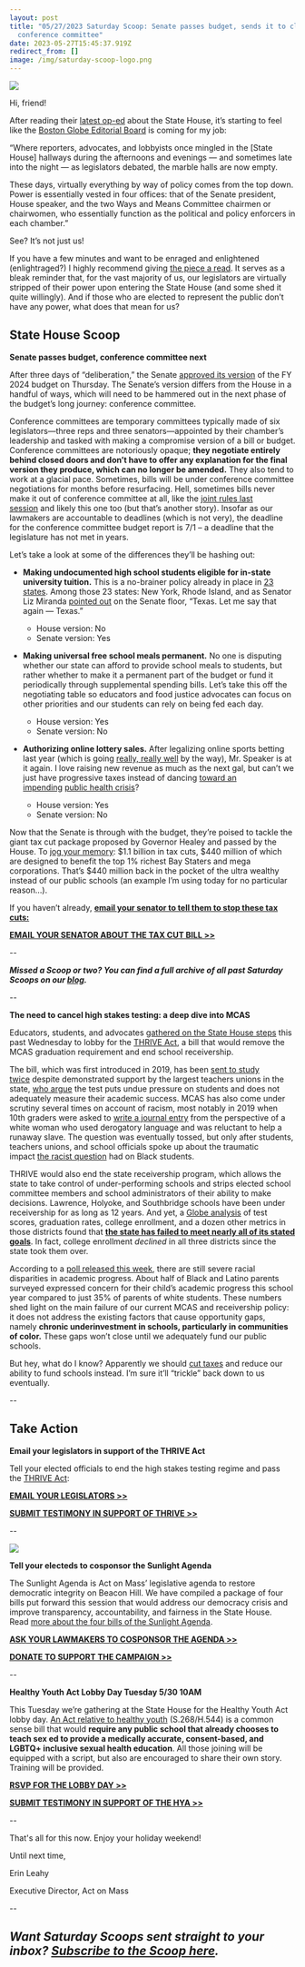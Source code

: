 ```yaml
---
layout: post
title: "05/27/2023 Saturday Scoop: Senate passes budget, sends it to closed-door
  conference committee"
date: 2023-05-27T15:45:37.919Z
redirect_from: []
image: /img/saturday-scoop-logo.png
---
```

![](https://nvlupin.blob.core.windows.net/images/van/EA/EA007/1/90151/images/Saturday%20Scoop.png)

Hi, friend!

After reading their [latest op-ed](https://www.bostonglobe.com/2023/05/22/opinion/beacon-hill-legislature-house-senate-rules/?utm_medium=&emci=a904dbbd-c8fc-ed11-907c-00224832eb73&emdi=ea000000-0000-0000-0000-000000000001&ceid={{ContactsEmailID}}) about the State House, it’s starting to feel like the [Boston Globe Editorial Board](https://www.bostonglobe.com/2023/05/22/opinion/beacon-hill-legislature-house-senate-rules/?utm_medium=&emci=a904dbbd-c8fc-ed11-907c-00224832eb73&emdi=ea000000-0000-0000-0000-000000000001&ceid={{ContactsEmailID}}) is coming for my job:

“Where reporters, advocates, and lobbyists once mingled in the \[State House] hallways during the afternoons and evenings — and sometimes late into the night — as legislators debated, the marble halls are now empty.

These days, virtually everything by way of policy comes from the top down. Power is essentially vested in four offices: that of the Senate president, House speaker, and the two Ways and Means Committee chairmen or chairwomen, who essentially function as the political and policy enforcers in each chamber.”

See? It’s not just us!

If you have a few minutes and want to be enraged and enlightened (enlightraged?) I highly recommend giving [the piece a read](https://www.bostonglobe.com/2023/05/22/opinion/beacon-hill-legislature-house-senate-rules/?utm_medium=&emci=a904dbbd-c8fc-ed11-907c-00224832eb73&emdi=ea000000-0000-0000-0000-000000000001&ceid={{ContactsEmailID}}). It serves as a bleak reminder that, for the vast majority of us, our legislators are virtually stripped of their power upon entering the State House (and some shed it quite willingly). And if those who are elected to represent the public don’t have any power, what does that mean for us?

## **State House Scoop**

**Senate passes budget, conference committee next**

After three days of “deliberation,” the Senate [approved its version](https://www.bostonglobe.com/2023/05/25/metro/passing-senate-budget-with-key-differences-house-it-sets-up-summertime-fight/?utm_medium=&emci=a904dbbd-c8fc-ed11-907c-00224832eb73&emdi=ea000000-0000-0000-0000-000000000001&ceid={{ContactsEmailID}}) of the FY 2024 budget on Thursday. The Senate’s version differs from the House in a handful of ways, which will need to be hammered out in the next phase of the budget’s long journey: conference committee.

Conference committees are temporary committees typically made of six legislators—three reps and three senators—appointed by their chamber’s leadership and tasked with making a compromise version of a bill or budget. Conference committees are notoriously opaque; **they negotiate entirely behind closed doors and don’t have to offer any explanation for the final version they produce, which can no longer be amended.** They also tend to work at a glacial pace. Sometimes, bills will be under conference committee negotiations for months before resurfacing. Hell, sometimes bills never make it out of conference committee at all, like the [joint rules last session](https://www.wwlp.com/news/state-politics/transparency-measures-disappear-in-conference-darkness/?utm_medium=&emci=a904dbbd-c8fc-ed11-907c-00224832eb73&emdi=ea000000-0000-0000-0000-000000000001&ceid={{ContactsEmailID}}) and likely this one too (but that’s another story). Insofar as our lawmakers are accountable to deadlines (which is not very), the deadline for the conference committee budget report is 7/1 – a deadline that the legislature has not met in years.

Let’s take a look at some of the differences they’ll be hashing out:

* **Making undocumented high school students eligible for in-state university tuition.** This is a no-brainer policy already in place in [23 states](https://www.wwlp.com/news/state-politics/senate-vote-shows-positions-shifting-on-immigrant-tuition/?utm_medium=&emci=a904dbbd-c8fc-ed11-907c-00224832eb73&emdi=ea000000-0000-0000-0000-000000000001&ceid={{ContactsEmailID}}). Among those 23 states: New York, Rhode Island, and as Senator Liz Miranda [pointed out](https://www.wwlp.com/news/state-politics/senate-vote-shows-positions-shifting-on-immigrant-tuition/?utm_medium=&emci=a904dbbd-c8fc-ed11-907c-00224832eb73&emdi=ea000000-0000-0000-0000-000000000001&ceid={{ContactsEmailID}}) on the Senate floor, “Texas. Let me say that again — Texas.”

  * House version: No
  * Senate version: Yes
* **Making universal free school meals permanent.** No one is disputing whether our state can afford to provide school meals to students, but rather whether to make it a permanent part of the budget or fund it periodically through supplemental spending bills. Let’s take this off the negotiating table so educators and food justice advocates can focus on other priorities and our students can rely on being fed each day.

  * House version: Yes
  * Senate version: No
* **Authorizing online lottery sales.** After legalizing online sports betting last year (which is going [really, really well](https://www.nbcboston.com/news/local/attorney-general-sounds-alarm-on-mass-sports-betting-ads/2991531/?utm_medium=&emci=a904dbbd-c8fc-ed11-907c-00224832eb73&emdi=ea000000-0000-0000-0000-000000000001&ceid={{ContactsEmailID}}) by the way), Mr. Speaker is at it again. I love raising new revenue as much as the next gal, but can’t we just have progressive taxes instead of dancing [toward an impending](https://www.nytimes.com/2023/05/13/sports/online-sports-gambling-regulations.html?smid=nytcore-ios-share&referringSource=articleShare&utm_medium=&emci=a904dbbd-c8fc-ed11-907c-00224832eb73&emdi=ea000000-0000-0000-0000-000000000001&ceid={{ContactsEmailID}}) [public health crisis](https://whdh.com/news/ag-online-lotto-guardrails-necessary-to-avoid-public-health-crisis/?utm_medium=&emci=a904dbbd-c8fc-ed11-907c-00224832eb73&emdi=ea000000-0000-0000-0000-000000000001&ceid={{ContactsEmailID}})?

  * House version: Yes
  * Senate version: No

Now that the Senate is through with the budget, they’re poised to tackle the giant tax cut package proposed by Governor Healey and passed by the House. To [jog your memory](https://actonmass.org/post/2023/04/22/04-15-2023-saturday-scoop-dem-supermajority-votes-150-3-to-cut-taxes-for-wealthy?utm_medium=&emci=a904dbbd-c8fc-ed11-907c-00224832eb73&emdi=ea000000-0000-0000-0000-000000000001&ceid={{ContactsEmailID}}): $1.1 billion in tax cuts, $440 million of which are designed to benefit the top 1% richest Bay Staters and mega corporations. That’s $440 million back in the pocket of the ultra wealthy instead of our public schools (an example I’m using today for no particular reason…). 

If you haven’t already, **[email your senator to tell them to stop these tax cuts:](https://actionnetwork.org/letters/call-on-your-senator-to-protect-the-fair-share-amendment?utm_medium=&emci=a904dbbd-c8fc-ed11-907c-00224832eb73&emdi=ea000000-0000-0000-0000-000000000001&ceid={{ContactsEmailID}})**

**[EMAIL YOUR SENATOR ABOUT THE TAX CUT BILL >>](https://actionnetwork.org/letters/call-on-your-senator-to-protect-the-fair-share-amendment?utm_medium=&emci=a904dbbd-c8fc-ed11-907c-00224832eb73&emdi=ea000000-0000-0000-0000-000000000001&ceid={{ContactsEmailID}})**

\--

***Missed a Scoop or two? You can find a full archive of all past Saturday Scoops on our [blog](https://actonmass.org/blog?utm_medium=&emci=47458325-afbf-ed11-a8e0-00224832e811&emdi=ea000000-0000-0000-0000-000000000001&ceid={{ContactsEmailID}}).***

*\--*

**The need to cancel high stakes testing: a deep dive into MCAS**

Educators, students, and advocates [gathered on the State House steps](https://www.wcvb.com/article/massachusetts-thrive-act-mcas-testing-graduation-requirement-school-receivership/43992942?utm_medium=&emci=a904dbbd-c8fc-ed11-907c-00224832eb73&emdi=ea000000-0000-0000-0000-000000000001&ceid={{ContactsEmailID}}) this past Wednesday to lobby for the [THRIVE Act](https://actonmass.org/bills/moratorium-on-high-stakes-testing/?utm_medium=&emci=a904dbbd-c8fc-ed11-907c-00224832eb73&emdi=ea000000-0000-0000-0000-000000000001&ceid={{ContactsEmailID}}), a bill that would remove the MCAS graduation requirement and end school receivership. 

The bill, which was first introduced in 2019, has been [sent to study twice](https://actonmass.org/bills/moratorium-on-high-stakes-testing/?utm_medium=&emci=a904dbbd-c8fc-ed11-907c-00224832eb73&emdi=ea000000-0000-0000-0000-000000000001&ceid={{ContactsEmailID}}) despite demonstrated support by the largest teachers unions in the state, [who argue](https://www.masslive.com/news/2023/04/mass-teachers-union-rallies-in-support-of-legislation-to-improve-public-education.html?utm_medium=&emci=a904dbbd-c8fc-ed11-907c-00224832eb73&emdi=ea000000-0000-0000-0000-000000000001&ceid={{ContactsEmailID}}) the test puts undue pressure on students and does not adequately measure their academic success. MCAS has also come under scrutiny several times on account of racism, most notably in 2019 when 10th graders were asked to [write a journal entry](https://www.bostonglobe.com/metro/2019/04/05/mass-education-officials-release-controversial-mcas-literature-passage-and-writing-prompt/ijgXihLP38d4MibaDED4vJ/story.html?p1=Article_Inline_Text_Link&utm_medium=&emci=a904dbbd-c8fc-ed11-907c-00224832eb73&emdi=ea000000-0000-0000-0000-000000000001&ceid={{ContactsEmailID}}) from the perspective of a white woman who used derogatory language and was reluctant to help a runaway slave. The question was eventually tossed, but only after students, teachers unions, and school officials spoke up about the traumatic impact [the racist question](https://www.bostonglobe.com/metro/2019/04/03/state-tosses-out-mcas-question-about-underground-railroad-after-students-teachers-protest/kGnKWDhbHR627VSPSZ1XII/story.html?p1=Article_Inline_Text_Link&utm_medium=&emci=a904dbbd-c8fc-ed11-907c-00224832eb73&emdi=ea000000-0000-0000-0000-000000000001&ceid={{ContactsEmailID}}) had on Black students. 

THRIVE would also end the state receivership program, which allows the state to take control of under-performing schools and strips elected school committee members and school administrators of their ability to make decisions. Lawrence, Holyoke, and Southbridge schools have been under receivership for as long as 12 years. And yet, a [Globe analysis](https://www.bostonglobe.com/2022/05/15/metro/school-takeovers-by-state-havent-worked-globe-analysis-shows/?p1=Article_Inline_Text_Link&utm_medium=&emci=a904dbbd-c8fc-ed11-907c-00224832eb73&emdi=ea000000-0000-0000-0000-000000000001&ceid={{ContactsEmailID}}) of test scores, graduation rates, college enrollment, and a dozen other metrics in those districts found that **[the state has failed to meet nearly all of its stated goals](https://www.bostonglobe.com/2022/05/15/metro/school-takeovers-by-state-havent-worked-globe-analysis-shows/?p1=Article_Inline_Text_Link&utm_medium=&emci=a904dbbd-c8fc-ed11-907c-00224832eb73&emdi=ea000000-0000-0000-0000-000000000001&ceid={{ContactsEmailID}})**. In fact, college enrollment *declined* in all three districts since the state took them over. 

According to a [poll released this week](https://www.massincpolling.com/the-topline/statewide-parent-poll-highlights-ongoing-concerns-for-students-social-emotional-and-academic-development-and-mental-health?utm_medium=&emci=a904dbbd-c8fc-ed11-907c-00224832eb73&emdi=ea000000-0000-0000-0000-000000000001&ceid={{ContactsEmailID}}), there are still severe racial disparities in academic progress. About half of Black and Latino parents surveyed expressed concern for their child’s academic progress this school year compared to just 35% of parents of white students. These numbers shed light on the main failure of our current MCAS and receivership policy: it does not address the existing factors that cause opportunity gaps, namely **chronic underinvestment in schools, particularly in communities of color.** These gaps won’t close until we adequately fund our public schools.

But hey, what do I know? Apparently we should [cut taxes](https://apnews.com/article/massachusetts-tax-cuts-healey-house-speaker-c4366bd1ff96ec2e866b7ceea6e18bb3?utm_medium=&emci=a904dbbd-c8fc-ed11-907c-00224832eb73&emdi=ea000000-0000-0000-0000-000000000001&ceid={{ContactsEmailID}}) and reduce our ability to fund schools instead. I’m sure it’ll “trickle” back down to us eventually.

*\--*

## **Take Action**

**Email your legislators in support of the THRIVE Act**

Tell your elected officials to end the high stakes testing regime and pass the [THRIVE Act](https://drive.google.com/file/d/1qtqj-ABDLKC9eaFFmvhSYvtc0uCHvy_K/view?usp=drive_link&utm_medium=&emci=a904dbbd-c8fc-ed11-907c-00224832eb73&emdi=ea000000-0000-0000-0000-000000000001&ceid={{ContactsEmailID}}):

**[EMAIL YOUR LEGISLATORS >>](https://actionnetwork.org/letters/urge-your-legislators-to-support-mtas-2023-2024-legislative-agenda?utm_medium=&emci=a904dbbd-c8fc-ed11-907c-00224832eb73&emdi=ea000000-0000-0000-0000-000000000001&ceid={{ContactsEmailID}})**

**[SUBMIT TESTIMONY IN SUPPORT OF THRIVE >>](https://www.mapletestimony.org/bills/193/H495?utm_medium=&emci=a904dbbd-c8fc-ed11-907c-00224832eb73&emdi=ea000000-0000-0000-0000-000000000001&ceid={{ContactsEmailID}})**

*\--*



![](/img/sunlight-agenda-final-1-.png)

**Tell your electeds to cosponsor the Sunlight Agenda**

The Sunlight Agenda is Act on Mass’ legislative agenda to restore democratic integrity on Beacon Hill. We have compiled a package of four bills put forward this session that would address our democracy crisis and improve transparency, accountability, and fairness in the State House. Read [more about the four bills of the Sunlight Agenda](https://docs.google.com/document/d/1t2Q29akf6OwqkpquEFVXj31DVzoOypb_Was8TFT__5o/edit?utm_medium=&emci=a904dbbd-c8fc-ed11-907c-00224832eb73&emdi=ea000000-0000-0000-0000-000000000001&ceid={{ContactsEmailID}}#).

**[ASK YOUR LAWMAKERS TO COSPONSOR THE AGENDA >>](https://secure.everyaction.com/F_UoOFh69EeHYBOQfO4uew2?utm_medium=&emci=a904dbbd-c8fc-ed11-907c-00224832eb73&emdi=ea000000-0000-0000-0000-000000000001&ceid={{ContactsEmailID}})**

**[DONATE TO SUPPORT THE CAMPAIGN >>](https://secure.actblue.com/donate/aom2023-sunlight?refcode=5-27-scoop&utm_medium=)**

\--

**Healthy Youth Act Lobby Day Tuesday 5/30 10AM**

This Tuesday we’re gathering at the State House for the Healthy Youth Act lobby day. [An Act relative to healthy youth](https://www.healthyyouthact.org/the-bill.html?utm_medium=&emci=a904dbbd-c8fc-ed11-907c-00224832eb73&emdi=ea000000-0000-0000-0000-000000000001&ceid={{ContactsEmailID}}) (S.268/H.544) is a common sense bill that would **require any public school that already chooses to teach sex ed to provide a medically accurate, consent-based, and LGBTQ+ inclusive sexual health education**. All those joining will be equipped with a script, but also are encouraged to share their own story. Training will be provided.

**[RSVP FOR THE LOBBY DAY >>](https://www.weareplannedparenthoodaction.org/a/healthy-youth-act-lobby-day-2023?utm_medium=&emci=a904dbbd-c8fc-ed11-907c-00224832eb73&emdi=ea000000-0000-0000-0000-000000000001&ceid={{ContactsEmailID}})**

**[SUBMIT TESTIMONY IN SUPPORT OF THE HYA >>](https://www.mapletestimony.org/bills/193/S268?utm_medium=&emci=a904dbbd-c8fc-ed11-907c-00224832eb73&emdi=ea000000-0000-0000-0000-000000000001&ceid={{ContactsEmailID}})**

\--

That's all for this now. Enjoy your holiday weekend!

Until next time,

Erin Leahy

Executive Director, Act on Mass

\--

## ***Want Saturday Scoops sent straight to your inbox? [Subscribe to the Scoop here](https://secure.everyaction.com/1iWRboEfXUyjUvBt5HMoZw2).***